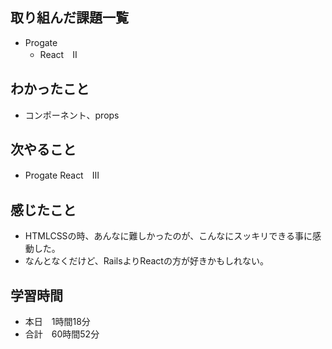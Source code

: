 ## 取り組んだ課題一覧
- Progate
  - React　Ⅱ
## わかったこと
- コンポーネント、props
## 次やること
- Progate React　Ⅲ
## 感じたこと
- HTMLCSSの時、あんなに難しかったのが、こんなにスッキリできる事に感動した。
- なんとなくだけど、RailsよりReactの方が好きかもしれない。
## 学習時間
- 本日　1時間18分
- 合計　60時間52分
